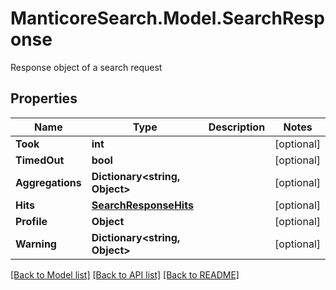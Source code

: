 # ManticoreSearch.Model.SearchResponse
Response object of a search request

## Properties

Name | Type | Description | Notes
------------ | ------------- | ------------- | -------------
**Took** | **int** |  | [optional] 
**TimedOut** | **bool** |  | [optional] 
**Aggregations** | **Dictionary&lt;string, Object&gt;** |  | [optional] 
**Hits** | [**SearchResponseHits**](SearchResponseHits.md) |  | [optional] 
**Profile** | **Object** |  | [optional] 
**Warning** | **Dictionary&lt;string, Object&gt;** |  | [optional] 


[[Back to Model list]](../README.md#documentation-for-models) [[Back to API list]](../README.md#documentation-for-api-endpoints) [[Back to README]](../README.md)

